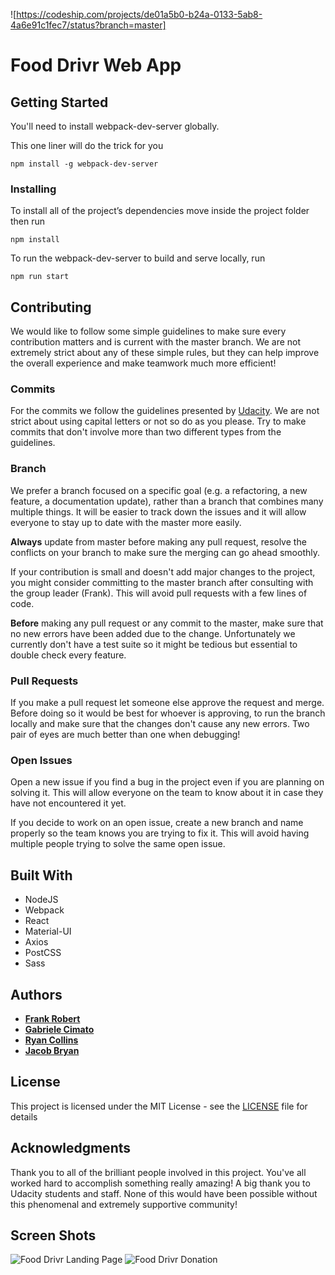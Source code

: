 ![https://codeship.com/projects/de01a5b0-b24a-0133-5ab8-4a6e91c1fec7/status?branch=master]
# Food Drivr Web App

## Getting Started

You'll need to install webpack-dev-server globally.

This one liner will do the trick for you
```
npm install -g webpack-dev-server
```

### Installing
To install all of the project’s dependencies move inside the project folder then run
```
npm install
```
To run the webpack-dev-server to build and serve locally, run
```
npm run start
```
## Contributing

We would like to follow some simple guidelines to make sure every contribution matters and is current with the master branch. We are not extremely strict about any of these simple rules, but they can help improve the overall experience and make teamwork much more efficient!

### Commits

For the commits we follow the guidelines presented by [Udacity](https://udacity.github.io/git-styleguide/). We are not strict about using capital letters or not so do as you please. Try to make commits that don't involve more than two different types from the guidelines.

### Branch

We prefer a branch focused on a specific goal (e.g. a refactoring, a new feature, a documentation update), rather than a branch that combines many multiple things. It will be easier to track down the issues and it will allow everyone to stay up to date with the master more easily.

**Always** update from master before making any pull request, resolve the conflicts on your branch to make sure the merging can go ahead smoothly.

If your contribution is small and doesn't add major changes to the project, you might consider committing to the master branch after consulting with the group leader (Frank). This will avoid pull requests with a few lines of code.

**Before** making any pull request or any commit to the master, make sure that no new errors have been added due to the change. Unfortunately we currently don't have a test suite so it might be tedious but essential to double check every feature.

### Pull Requests

If you make a pull request let someone else approve the request and merge. Before doing so it would be best for whoever is approving, to run the branch locally and make sure that the changes don't cause any new errors. Two pair of eyes are much better than one when debugging!

### Open Issues

Open a new issue if you find a bug in the project even if you are planning on solving it. This will allow everyone on the team to know about it in case they have not encountered it yet.

If you decide to work on an open issue, create a new branch and name properly so the team knows you are trying to fix it. This will avoid having multiple people trying to solve the same open issue.

## Built With
* NodeJS
* Webpack
* React
* Material-UI
* Axios
* PostCSS
* Sass

## Authors

* **[Frank Robert](https://github.com/OfficialPhrank)**
* **[Gabriele Cimato](https://github.com/Gabri3l)**
* **[Ryan Collins](https://github.com/RyanCCollins)**
* **[Jacob Bryan](https://github.com/bryanj4)**

## License

This project is licensed under the MIT License - see the [LICENSE](LICENSE) file for details

## Acknowledgments

 Thank you to all of the brilliant people involved in this project. You've all worked hard to accomplish something really amazing! A big thank you to Udacity students and staff. None of this would have been possible without this phenomenal and extremely supportive community!

## Screen Shots
![Food Drivr Landing Page](https://raw.githubusercontent.com/teamhacksmiths/food-drivr-frontend/master/food-drivr-screenshot.png )
![Food Drivr Donation](https://raw.githubusercontent.com/teamhacksmiths/food-drivr-frontend/master/donate.png)
